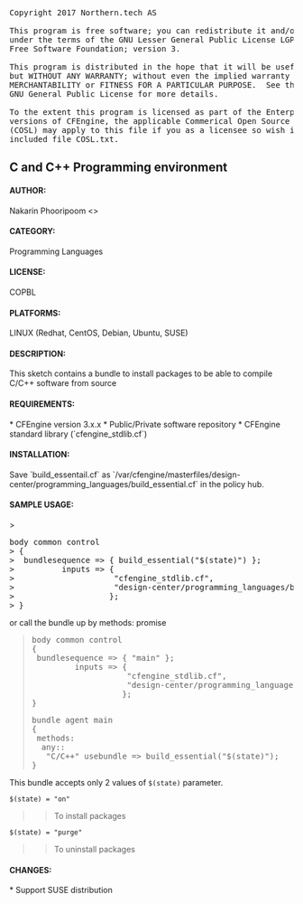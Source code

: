 
<pre>Copyright 2017 Northern.tech AS

This program is free software; you can redistribute it and/or modify it
under the terms of the GNU Lesser General Public License LGPL as published by the
Free Software Foundation; version 3.
  
This program is distributed in the hope that it will be useful,
but WITHOUT ANY WARRANTY; without even the implied warranty of
MERCHANTABILITY or FITNESS FOR A PARTICULAR PURPOSE.  See the
GNU General Public License for more details.

To the extent this program is licensed as part of the Enterprise
versions of CFEngine, the applicable Commerical Open Source License
(COSL) may apply to this file if you as a licensee so wish it. See
included file COSL.txt.</pre>

<h2>C and C++ Programming environment</h2>

<h4>AUTHOR:</h4>
 Nakarin Phooripoom <<nakarin.phooripoom@cfengine.com>>

<h4>CATEGORY:</h4>
 Programming Languages

<h4>LICENSE:</h4>
 COPBL

<h4>PLATFORMS:</h4>
 LINUX (Redhat, CentOS, Debian, Ubuntu, SUSE)

<h4>DESCRIPTION:</h4>
 This sketch contains a bundle to install packages to be able to compile C/C++ software from source

<h4>REQUIREMENTS:</h4>
 * CFEngine version 3.x.x
 * Public/Private software repository
 * CFEngine standard library (`cfengine_stdlib.cf`)

<h4>INSTALLATION:</h4>
 Save `build_essentail.cf` as `/var/cfengine/masterfiles/design-center/programming_languages/build_essential.cf` in the policy hub.

<h4>SAMPLE USAGE:</h4>
> <pre>body common control
> {
>  bundlesequence => { build_essential("$(state)") };
>          inputs => {
>                     "cfengine_stdlib.cf",
>                     "design-center/programming_languages/build_essential.cf", 
>                    };
> }</pre>

 or call the bundle up by methods: promise

> <pre>body common control
> {
>  bundlesequence => { "main" };
>          inputs => {
>                     "cfengine_stdlib.cf",
>                     "design-center/programming_languages/build_essential.cf", 
>                    };
> }</pre>
>
> <pre>bundle agent main
> {
>  methods:
>   any::
>    "C/C++" usebundle => build_essential("$(state)");
> }</pre>

 This bundle accepts only 2 values of `$(state)` parameter.

 `$(state) = "on"`
>>To install packages

 `$(state) = "purge"`
>>To uninstall packages

<h4>CHANGES:</h4>
 * Support SUSE distribution

